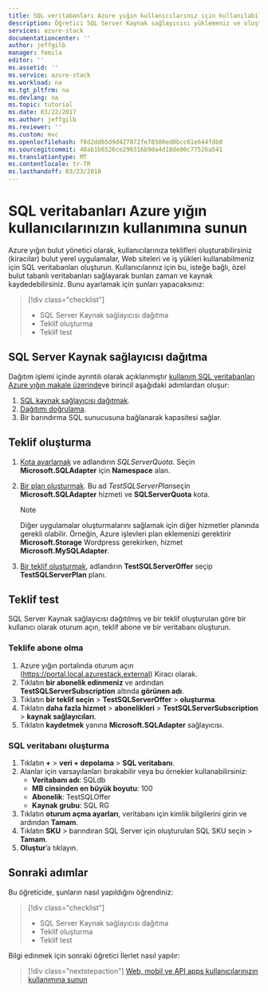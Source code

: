 ```yaml
---
title: SQL veritabanları Azure yığın kullanıcılarınız için kullanılabilir hale | Microsoft Docs
description: Öğretici SQL Server Kaynak sağlayıcısı yüklemeniz ve oluşturmak için SQL veritabanları Azure yığın oluşturmalarını sağlayan sunar.
services: azure-stack
documentationcenter: ''
author: jeffgilb
manager: femila
editor: ''
ms.assetid: ''
ms.service: azure-stack
ms.workload: na
ms.tgt_pltfrm: na
ms.devlang: na
ms.topic: tutorial
ms.date: 03/22/2017
ms.author: jeffgilb
ms.reviewer: ''
ms.custom: mvc
ms.openlocfilehash: f8d2dd65d9d427872fe78508ed0bcc61e644fdb0
ms.sourcegitcommit: 48ab1b6526ce290316b9da4d18de00c77526a541
ms.translationtype: MT
ms.contentlocale: tr-TR
ms.lasthandoff: 03/23/2018
---
```

# <a name="make-sql-databases-available-to-your-azure-stack-users"></a>SQL veritabanları Azure yığın kullanıcılarınızın kullanımına sunun
Azure yığın bulut yönetici olarak, kullanıcılarınıza teklifleri oluşturabilirsiniz (kiracılar) bulut yerel uygulamalar, Web siteleri ve iş yükleri kullanabilmeniz için SQL veritabanları oluşturun. Kullanıcılarınız için bu, isteğe bağlı, özel bulut tabanlı veritabanları sağlayarak bunları zaman ve kaynak kaydedebilirsiniz. Bunu ayarlamak için şunları yapacaksınız:

> [!div class="checklist"]
> * SQL Server Kaynak sağlayıcısı dağıtma
> * Teklif oluşturma
> * Teklif test

## <a name="deploy-the-sql-server-resource-provider"></a>SQL Server Kaynak sağlayıcısı dağıtma

Dağıtım işlemi içinde ayrıntılı olarak açıklanmıştır [kullanım SQL veritabanları Azure yığın makale üzerinde](azure-stack-sql-resource-provider-deploy.md)ve birincil aşağıdaki adımlardan oluşur:

1. [SQL kaynak sağlayıcısı dağıtmak]( azure-stack-sql-resource-provider-deploy.md#deploy-the-resource-provider).
2. [Dağıtımı doğrulama]( azure-stack-sql-resource-provider-deploy.md#verify-the-deployment-using-the-azure-stack-portal).
3. Bir barındırma SQL sunucusuna bağlanarak kapasitesi sağlar.

## <a name="create-an-offer"></a>Teklif oluşturma

1.  [Kota ayarlamak](azure-stack-setting-quotas.md) ve adlandırın *SQLServerQuota*. Seçin **Microsoft.SQLAdapter** için **Namespace** alan.
2.  [Bir plan oluşturmak](azure-stack-create-plan.md). Bu ad *TestSQLServerPlan*seçin **Microsoft.SQLAdapter** hizmeti ve **SQLServerQuota** kota.

    > [!NOTE]
    > Diğer uygulamalar oluşturmalarını sağlamak için diğer hizmetler planında gerekli olabilir. Örneğin, Azure işlevleri plan eklemenizi gerektirir **Microsoft.Storage** Wordpress gerekirken, hizmet **Microsoft.MySQLAdapter**.
    > 
    >

3.  [Bir teklif oluşturmak](azure-stack-create-offer.md), adlandırın **TestSQLServerOffer** seçip **TestSQLServerPlan** planı.

## <a name="test-the-offer"></a>Teklif test

SQL Server Kaynak sağlayıcısı dağıtılmış ve bir teklif oluşturulan göre bir kullanıcı olarak oturum açın, teklif abone ve bir veritabanı oluşturun.

### <a name="subscribe-to-the-offer"></a>Teklife abone olma
1. Azure yığın portalında oturum açın (https://portal.local.azurestack.external) Kiracı olarak.
2. Tıklatın **bir abonelik edinmeniz** ve ardından **TestSQLServerSubscription** altında **görünen adı**.
3. Tıklatın **bir teklif seçin** > **TestSQLServerOffer** > **oluşturma**.
4. Tıklatın **daha fazla hizmet** > **abonelikleri** > **TestSQLServerSubscription** > **kaynak sağlayıcıları**.
5. Tıklatın **kaydetmek** yanına **Microsoft.SQLAdapter** sağlayıcısı.

### <a name="create-a-sql-database"></a>SQL veritabanı oluşturma

1. Tıklatın **+**  >  **veri + depolama** > **SQL veritabanı**.
2. Alanlar için varsayılanları bırakabilir veya bu örnekler kullanabilirsiniz:
    - **Veritabanı adı**: SQLdb
    - **MB cinsinden en büyük boyutu**: 100
    - **Abonelik**: TestSQLOffer
    - **Kaynak grubu**: SQL RG
3. Tıklatın **oturum açma ayarları**, veritabanı için kimlik bilgilerini girin ve ardından **Tamam**.
4. Tıklatın **SKU** > barındıran SQL Server için oluşturulan SQL SKU seçin > **Tamam**.
5. **Oluştur**’a tıklayın.

## <a name="next-steps"></a>Sonraki adımlar

Bu öğreticide, şunların nasıl yapıldığını öğrendiniz:

> [!div class="checklist"]
> * SQL Server Kaynak sağlayıcısı dağıtma
> * Teklif oluşturma
> * Teklif test

Bilgi edinmek için sonraki öğretici İlerlet nasıl yapılır:

> [!div class="nextstepaction"]
> [Web, mobil ve API apps kullanıcılarınızın kullanımına sunun]( azure-stack-tutorial-app-service.md)

